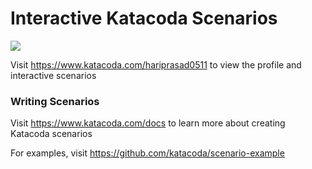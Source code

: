 # Interactive Katacoda Scenarios

[![](http://shields.katacoda.com/katacoda/hariprasad0511/count.svg)](https://www.katacoda.com/hariprasad0511 "Get your profile on Katacoda.com")

Visit https://www.katacoda.com/hariprasad0511 to view the profile and interactive scenarios

### Writing Scenarios
Visit https://www.katacoda.com/docs to learn more about creating Katacoda scenarios

For examples, visit https://github.com/katacoda/scenario-example
